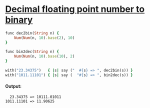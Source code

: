 [1]: https://rosettacode.org/wiki/Decimal_floating_point_number_to_binary

# [Decimal floating point number to binary][1]

```ruby
func dec2bin(String n) {
    Num(Num(n, 10).base(2), 10)
}
 
func bin2dec(String n) {
    Num(Num(n, 10).base(10), 2)
}
 
with("23.34375")   { |s| say ("  #{s} => ", dec2bin(s)) }
with("1011.11101") { |s| say (  "#{s} => ", bin2dec(s)) }
```

#### Output:
```
  23.34375 => 10111.01011
1011.11101 => 11.90625
```